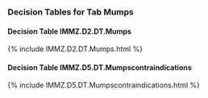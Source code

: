### Decision Tables for Tab  Mumps
#### Decision Table IMMZ.D2.DT.Mumps
{% include IMMZ.D2.DT.Mumps.html %}
#### Decision Table IMMZ.D5.DT.Mumpscontraindications
{% include IMMZ.D5.DT.Mumpscontraindications.html %}

